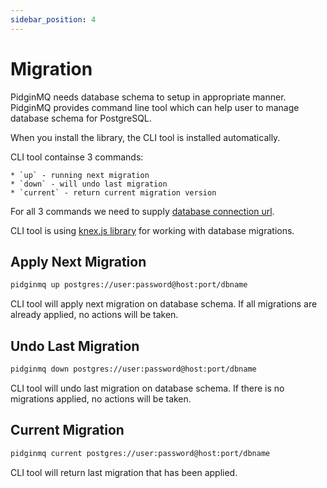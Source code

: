 ```yaml
---
sidebar_position: 4
---
```


# Migration

PidginMQ needs database schema to setup in appropriate manner. PidginMQ provides command line tool which can help user to manage database schema for PostgreSQL.

When you install the library, the CLI tool is installed automatically.

CLI tool containse 3 commands:

    * `up` - running next migration
    * `down` - will undo last migration
    * `current` - return current migration version

For all 3 commands we need to supply [database connection url](https://www.postgresql.org/docs/current/libpq-connect.html#LIBPQ-CONNSTRING-URIS).

CLI tool is using [knex.js library](https://knexjs.org/guide/migrations.html) for working with database migrations.

## Apply Next Migration

```sh
pidginmq up postgres://user:password@host:port/dbname
```

CLI tool will apply next migration on database schema. If all migrations are already applied, no actions will be taken.

## Undo Last Migration

```sh
pidginmq down postgres://user:password@host:port/dbname
```

CLI tool will undo last migration on database schema. If there is no migrations applied, no actions will be taken.

## Current Migration

```sh
pidginmq current postgres://user:password@host:port/dbname
```

CLI tool will return last migration that has been applied.
